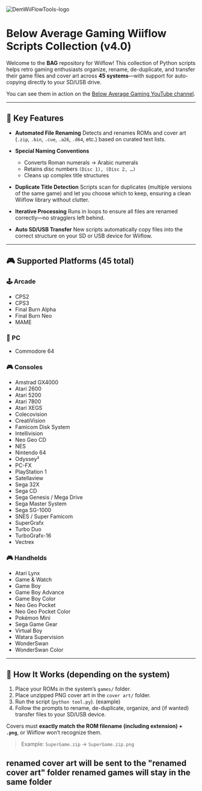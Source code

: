 ![DemWiiFlowTools-logo](https://github.com/user-attachments/assets/008589b5-fb7b-43e7-ad86-5d1d1d231842)



 
#  Below Average Gaming Wiiflow Scripts Collection (v4.0)

Welcome to the **BAG** repository for Wiiflow!
This collection of Python scripts helps retro gaming enthusiasts organize, rename, de-duplicate, and transfer their game files and cover art across **45 systems**—with support for auto-copying directly to your SD/USB drive.

You can see them in action on the [Below Average Gaming YouTube channel](https://youtu.be/0eYDwNgxgVk?si=qoaPJ_W4FqCY_KPm).

---

## 🔑 Key Features

* **Automated File Renaming**
  Detects and renames ROMs and cover art (`.zip`, `.bin`, `.cue`, `.a26`, `.d64`, etc.) based on curated text lists.

* **Special Naming Conventions**

  * Converts Roman numerals → Arabic numerals
  * Retains disc numbers `(Disc 1), (Disc 2, …)`
  * Cleans up complex title structures

* **Duplicate Title Detection**
  Scripts scan for duplicates (multiple versions of the same game) and let you choose which to keep, ensuring a clean Wiiflow library without clutter.

* **Iterative Processing**
  Runs in loops to ensure all files are renamed correctly—no stragglers left behind.

* **Auto SD/USB Transfer**
  New scripts automatically copy files into the correct structure on your SD or USB device for Wiiflow.

---

## 🎮 Supported Platforms (45 total)

### 🕹️ Arcade

* CPS2
* CPS3
* Final Burn Alpha
* Final Burn Neo
* MAME

### 💾 PC

* Commodore 64

### 🎮 Consoles

* Amstrad GX4000
* Atari 2600
* Atari 5200
* Atari 7800
* Atari XEGS
* Colecovision
* CreatiVision
* Famicom Disk System
* Intellivision
* Neo Geo CD
* NES
* Nintendo 64
* Odyssey²
* PC-FX
* PlayStation 1
* Satellaview
* Sega 32X
* Sega CD
* Sega Genesis / Mega Drive
* Sega Master System
* Sega SG-1000
* SNES / Super Famicom
* SuperGrafx
* Turbo Duo
* TurboGrafx-16
* Vectrex

### 🎮 Handhelds

* Atari Lynx
* Game & Watch
* Game Boy
* Game Boy Advance
* Game Boy Color
* Neo Geo Pocket
* Neo Geo Pocket Color
* Pokémon Mini
* Sega Game Gear
* Virtual Boy
* Watara Supervision
* WonderSwan
* WonderSwan Color

---

## 📂 How It Works (depending on the system)

1. Place your ROMs in the system’s `games/` folder.
2. Place unzipped PNG cover art in the `cover art/` folder.
3. Run the script (`python tool.py`). (example)
4. Follow the prompts to rename, de-duplicate, organize, and (if wanted) transfer files to your SD/USB device.

Covers must **exactly match the ROM filename (including extension) + `.png`**, or Wiiflow won’t recognize them.

> Example: `SuperGame.zip` → `SuperGame.zip.png`

renamed cover art will be sent to the "renamed cover art" folder
renamed games will stay in the same folder
---





